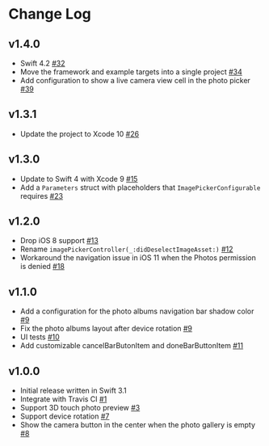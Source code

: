 # Change Log

## v1.4.0

* Swift 4.2 [#32](https://github.com/carousell/pickle/pull/32)
* Move the framework and example targets into a single project [#34](https://github.com/carousell/pickle/pull/34)
* Add configuration to show a live camera view cell in the photo picker [#39](https://github.com/carousell/pickle/pull/39)

## v1.3.1

* Update the project to Xcode 10 [#26](https://github.com/carousell/pickle/pull/26)

## v1.3.0

* Update to Swift 4 with Xcode 9 [#15](https://github.com/carousell/pickle/pull/15)
* Add a `Parameters` struct with placeholders that `ImagePickerConfigurable` requires [#23](https://github.com/carousell/pickle/pull/23)

## v1.2.0

* Drop iOS 8 support [#13](https://github.com/carousell/pickle/pull/13)
* Rename `imagePickerController(_:didDeselectImageAsset:)` [#12](https://github.com/carousell/pickle/pull/12)
* Workaround the navigation issue in iOS 11 when the Photos permission is denied [#18](https://github.com/carousell/pickle/pull/18)

## v1.1.0

* Add a configuration for the photo albums navigation bar shadow color [#9](https://github.com/carousell/pickle/pull/9)
* Fix the photo albums layout after device rotation [#9](https://github.com/carousell/pickle/pull/9)
* UI tests [#10](https://github.com/carousell/pickle/pull/10)
* Add customizable cancelBarButonItem and doneBarButtonItem [#11](https://github.com/carousell/pickle/pull/11)

## v1.0.0

* Initial release written in Swift 3.1
* Integrate with Travis CI [#1](https://github.com/carousell/pickle/pull/1)
* Support 3D touch photo preview [#3](https://github.com/carousell/pickle/pull/3)
* Support device rotation [#7](https://github.com/carousell/pickle/pull/7)
* Show the camera button in the center when the photo gallery is empty [#8](https://github.com/carousell/pickle/pull/8)
